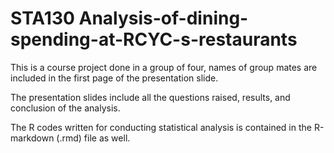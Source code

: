 # STA130 Analysis-of-dining-spending-at-RCYC-s-restaurants

This is a course project done in a group of four, names of group mates are included in the first page of the presentation slide.

The presentation slides include all the questions raised, results, and conclusion of the analysis.

The R codes written for conducting statistical analysis is contained in the R-markdown (.rmd) file as well.
